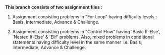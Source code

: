 **This branch consists of two assignment files :**

1) Assignment consisting problems in "For Loop" having difficulty levels : Basis, Intermediate, Advance & Challenge.

2) Assignment consisting problems in "Control Flow" having 'Basic If-Else', 'Nested If-Else' & 'Elif' problems. Also, mixed problems in conditional statements having difficulty level in the same manner i.e. Basis, Intermediate, Advance & Challenge.

